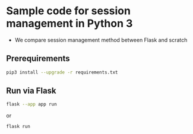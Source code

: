 # Sample code for session management in Python 3

- We compare session management method between Flask and scratch

## Prerequirements

```bash
pip3 install --upgrade -r requirements.txt
```

## Run via Flask

```bash
flask --app app run
```

or

```bash
flask run
```
